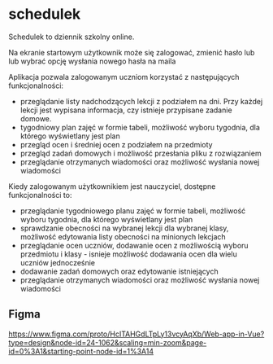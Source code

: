 # schedulek  
Schedulek to dziennik szkolny online. 

Na ekranie startowym użytkownik może się zalogować, zmienić hasło lub lub wybrać opcję wysłania nowego hasła na maila
  
Aplikacja pozwala zalogowanym uczniom korzystać z następujących funkcjonalności:  
- przeglądanie listy nadchodzących lekcji z podziałem na dni. Przy każdej lekcji jest wypisana informacja, czy istnieje przypisane zadanie domowe.
- tygodniowy plan zajęć w formie tabeli, możliwość wyboru tygodnia, dla którego wyświetlany jest plan
- przegląd ocen i średniej ocen z podziałem na przedmioty
- przegląd zadań domowych i możliwość przesłania pliku z rozwiązaniem
- przeglądanie otrzymanych wiadomości oraz możliwość wysłania nowej wiadomości  
  
Kiedy zalogowanym użytkownikiem jest nauczyciel, dostępne funkcjonalności to:
- przeglądanie tygodniowego planu zajęć w formie tabeli, możliwość wyboru tygodnia, dla którego wyświetlany jest plan
- sprawdzanie obecności na wybranej lekcji dla wybranej klasy, możliwość edytowania listy obecności na minionych lekcjach
- przeglądanie ocen uczniów, dodawanie ocen z możliwością wyboru przedmiotu i klasy - isnieje możliwość dodawania ocen dla wielu uczniów jednocześnie
- dodawanie zadań domowych oraz edytowanie istniejących
- przeglądanie otrzymanych wiadomości oraz możliwość wysłania nowej wiadomości

  
## Figma
https://www.figma.com/proto/HcITAHGdLTpLy13vcyAqXb/Web-app-in-Vue?type=design&node-id=24-1062&scaling=min-zoom&page-id=0%3A1&starting-point-node-id=1%3A14
